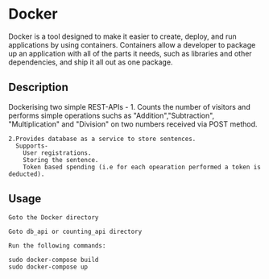 # Docker

Docker is a tool designed to make it easier to create, deploy, and run applications by using containers. Containers allow a developer to package up an application with all of the parts it needs, such as libraries and other dependencies, and ship it all out as one package.

## Description

Dockerising two simple REST-APIs -
    1. Counts the number of visitors and performs simple operations suchs as "Addition","Subtraction", "Multiplication" and "Division" on two numbers received via POST method.

    2.Provides database as a service to store sentences.
      Supports-
        User registrations.
        Storing the sentence.
        Token based spending (i.e for each opearation performed a token is deducted).


## Usage

```
Goto the Docker directory

Goto db_api or counting_api directory 

Run the following commands:

sudo docker-compose build
sudo docker-compose up

```
